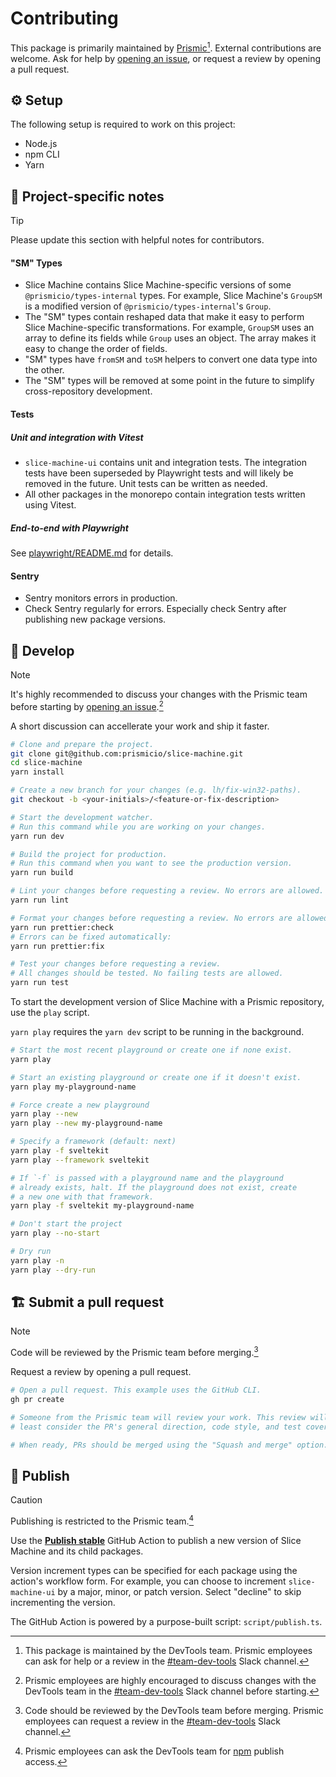 # Contributing

This package is primarily maintained by [Prismic](https://prismic.io)[^1]. External contributions are welcome. Ask for help by [opening an issue](https://github.com/prismicio/slice-machine/issues/new/choose), or request a review by opening a pull request.

## :gear: Setup

<!-- When applicable, list system requriements to work on the project. -->

The following setup is required to work on this project:

- Node.js
- npm CLI
- Yarn

## :memo: Project-specific notes

<!-- Share information about the repository. -->
<!-- What specific knowledge do contributors need? -->

> [!TIP]
> Please update this section with helpful notes for contributors.

#### "SM" Types

- Slice Machine contains Slice Machine-specific versions of some `@prismicio/types-internal` types. For example, Slice Machine's `GroupSM` is a modified version of `@prismicio/types-internal`'s `Group`.
- The "SM" types contain reshaped data that make it easy to perform Slice Machine-specific transformations. For example, `GroupSM` uses an array to define its fields while `Group` uses an object. The array makes it easy to change the order of fields.
- "SM" types have `fromSM` and `toSM` helpers to convert one data type into the other.
- The "SM" types will be removed at some point in the future to simplify cross-repository development.

#### Tests

##### Unit and integration with Vitest

- `slice-machine-ui` contains unit and integration tests. The integration tests have been superseded by Playwright tests and will likely be removed in the future. Unit tests can be written as needed.
- All other packages in the monorepo contain integration tests written using Vitest.

##### End-to-end with Playwright

See [playwright/README.md](./playwright/README.md) for details.

#### Sentry

- Sentry monitors errors in production.
- Check Sentry regularly for errors. Especially check Sentry after publishing new package versions.

## :construction_worker: Develop

> [!NOTE]
> It's highly recommended to discuss your changes with the Prismic team before starting by [opening an issue](https://github.com/prismicio/slice-machine/issues/new/choose).[^2]
>
> A short discussion can accellerate your work and ship it faster.

```sh
# Clone and prepare the project.
git clone git@github.com:prismicio/slice-machine.git
cd slice-machine
yarn install

# Create a new branch for your changes (e.g. lh/fix-win32-paths).
git checkout -b <your-initials>/<feature-or-fix-description>

# Start the development watcher.
# Run this command while you are working on your changes.
yarn run dev

# Build the project for production.
# Run this command when you want to see the production version.
yarn run build

# Lint your changes before requesting a review. No errors are allowed.
yarn run lint

# Format your changes before requesting a review. No errors are allowed.
yarn run prettier:check
# Errors can be fixed automatically:
yarn run prettier:fix

# Test your changes before requesting a review.
# All changes should be tested. No failing tests are allowed.
yarn run test
```

To start the development version of Slice Machine with a Prismic repository, use the `play` script.

`yarn play` requires the `yarn dev` script to be running in the background.

```sh
# Start the most recent playground or create one if none exist.
yarn play

# Start an existing playground or create one if it doesn't exist.
yarn play my-playground-name

# Force create a new playground
yarn play --new
yarn play --new my-playground-name

# Specify a framework (default: next)
yarn play -f sveltekit
yarn play --framework sveltekit

# If `-f` is passed with a playground name and the playground
# already exists, halt. If the playground does not exist, create
# a new one with that framework.
yarn play -f sveltekit my-playground-name

# Don't start the project
yarn play --no-start

# Dry run
yarn play -n
yarn play --dry-run
```

## :building_construction: Submit a pull request

> [!NOTE]
> Code will be reviewed by the Prismic team before merging.[^3]
>
> Request a review by opening a pull request.

```sh
# Open a pull request. This example uses the GitHub CLI.
gh pr create

# Someone from the Prismic team will review your work. This review will at
# least consider the PR's general direction, code style, and test coverage.

# When ready, PRs should be merged using the "Squash and merge" option.
```

## :rocket: Publish

> [!CAUTION]
> Publishing is restricted to the Prismic team.[^4]

Use the [**Publish stable**](https://github.com/prismicio/slice-machine/actions/workflows/publish-stable.yml) GitHub Action to publish a new version of Slice Machine and its child packages.

Version increment types can be specified for each package using the action's workflow form. For example, you can choose to increment `slice-machine-ui` by a major, minor, or patch version. Select "decline" to skip incrementing the version.

The GitHub Action is powered by a purpose-built script: `script/publish.ts`.

[^1]: This package is maintained by the DevTools team. Prismic employees can ask for help or a review in the [#team-dev-tools](https://prismic-team.slack.com/archives/CPG31MDL1) Slack channel.
[^2]: Prismic employees are highly encouraged to discuss changes with the DevTools team in the [#team-dev-tools](https://prismic-team.slack.com/archives/CPG31MDL1) Slack channel before starting.
[^3]: Code should be reviewed by the DevTools team before merging. Prismic employees can request a review in the [#team-dev-tools](https://prismic-team.slack.com/archives/CPG31MDL1) Slack channel.
[^4]: Prismic employees can ask the DevTools team for [npm](https://www.npmjs.com) publish access.
